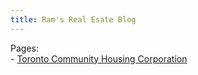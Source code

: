 ```yaml
---
title: Ram's Real Esate Blog
---
```



Pages:  
    - [Toronto Community Housing Corporation](toronto-community-housing-corporation.html)
